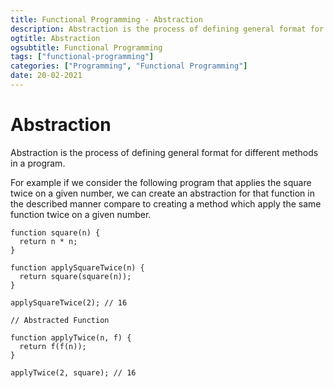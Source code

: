 ```yaml
---
title: Functional Programming - Abstraction
description: Abstraction is the process of defining general format for different methods in a program.
ogtitle: Abstraction
ogsubtitle: Functional Programming
tags: ["functional-programming"]
categories: ["Programming", "Functional Programming"]
date: 20-02-2021
---
```


# Abstraction

Abstraction is the process of defining general format for different methods in a program.

For example if we consider the following program that applies the square twice on a given number, we can create an abstraction for that function in the described manner compare to creating a method which apply the same function twice on a given number.

```
function square(n) {
  return n * n;
}

function applySquareTwice(n) {
  return square(square(n));
}

applySquareTwice(2); // 16

// Abstracted Function

function applyTwice(n, f) {
  return f(f(n));
}

applyTwice(2, square); // 16

```
